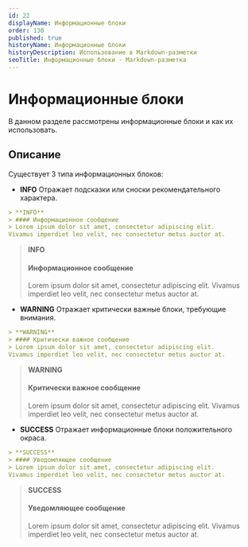 ```yaml
---
id: 22
displayName: Информационные блоки
order: 130
published: true
historyName: Информационные блоки
historyDescription: Использование в Markdown-разметки
seoTitle: Информационные блоки - Markdown-разметка
---
```


# Информационные блоки
В данном разделе рассмотрены информационные блоки и как их использовать.

## Описание
Существует 3 типа информационных блоков:

- **INFO** Отражает подсказки или сноски рекомендательного характера.
```md
> **INFO**
> #### Информационное сообщение
> Lorem ipsum dolor sit amet, consectetur adipiscing elit.
Vivamus imperdiet leo velit, nec consectetur metus auctor at.
```

> **INFO**
> #### Информационное сообщение
> Lorem ipsum dolor sit amet, consectetur adipiscing elit.
Vivamus imperdiet leo velit, nec consectetur metus auctor at.


- **WARNING** Отражает критически важные блоки, требующие внимания.
```md
> **WARNING**
> #### Критически важное сообщение
> Lorem ipsum dolor sit amet, consectetur adipiscing elit.
Vivamus imperdiet leo velit, nec consectetur metus auctor at.
```

> **WARNING**
> #### Критически важное сообщение
> Lorem ipsum dolor sit amet, consectetur adipiscing elit.
Vivamus imperdiet leo velit, nec consectetur metus auctor at.



- **SUCCESS** Отражает информационные блоки положительного окраса.
```md
> **SUCCESS**
> #### Уведомляющее сообщение
> Lorem ipsum dolor sit amet, consectetur adipiscing elit.
Vivamus imperdiet leo velit, nec consectetur metus auctor at.
```

> **SUCCESS**
> #### Уведомляющее сообщение
> Lorem ipsum dolor sit amet, consectetur adipiscing elit.
Vivamus imperdiet leo velit, nec consectetur metus auctor at.
